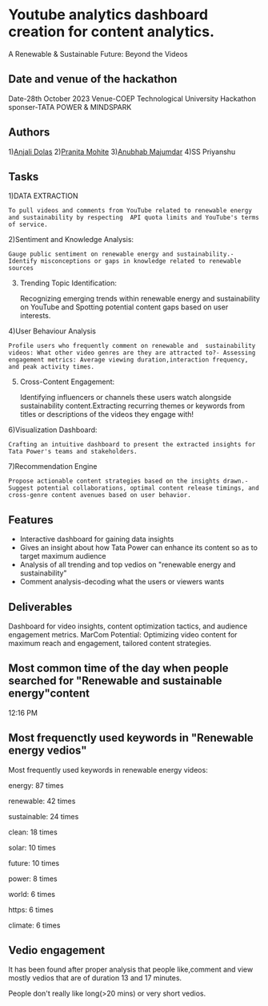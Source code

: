 
# Youtube analytics dashboard creation for content analytics.

A Renewable & Sustainable Future: Beyond the Videos 




## Date and venue of the hackathon

Date-28th October 2023
Venue-COEP Technological University
Hackathon sponser-TATA POWER & MINDSPARK

## Authors

1)[Anjali Dolas](https://github.com/AnjaliDolas)
2)[Pranita Mohite](https://github.com/Pranita-Mohite)
3)[Anubhab Majumdar](https://github.com/anubhabmaj)
4)SS Priyanshu




## Tasks

1)DATA EXTRACTION
   
    To pull videos and comments from YouTube related to renewable energy and sustainability by respecting  API quota limits and YouTube's terms of service.

2)Sentiment and Knowledge Analysis:

    Gauge public sentiment on renewable energy and sustainability.- Identify misconceptions or gaps in knowledge related to renewable sources

3) Trending Topic Identification:

    Recognizing emerging trends within renewable energy and sustainability on YouTube and Spotting potential content gaps based on user interests.

4)User Behaviour Analysis

    Profile users who frequently comment on renewable and  sustainability videos: What other video genres are they are attracted to?- Assessing engagement metrics: Average viewing duration,interaction frequency, and peak activity times.

5) Cross-Content Engagement:

    Identifying influencers or channels these users watch alongside  sustainability content.Extracting recurring themes or keywords from titles or descriptions of the videos they engage with!

6)Visualization Dashboard:

    Crafting an intuitive dashboard to present the extracted insights for Tata Power's teams and stakeholders.

7)Recommendation Engine
 
    Propose actionable content strategies based on the insights drawn.- Suggest potential collaborations, optimal content release timings, and cross-genre content avenues based on user behavior.
## Features

- Interactive dashboard for gaining data insights
- Gives an insight about how Tata Power can enhance its content so as to target maximum audience
- Analysis of all trending and top vedios on "renewable energy and sustainability"
- Comment analysis-decoding what the users or viewers wants



## Deliverables

 Dashboard for video insights, content optimization tactics, and
 audience engagement metrics. MarCom Potential: Optimizing
 video content for maximum reach and engagement, tailored
 content strategies.
## Most common time of the day when people searched for "Renewable and sustainable energy"content

12:16 PM

## Most frequenctly used keywords in "Renewable energy vedios"

Most frequently used keywords in renewable energy videos:

energy: 87 times

renewable: 42 times

sustainable: 24 times

clean: 18 times

solar: 10 times

future: 10 times

power: 8 times

world: 6 times

https: 6 times

climate: 6 times

## Vedio engagement

It has been found after proper analysis that people like,comment and view mostly vedios that are of duration 13 and 17 minutes.

People don't really like long(>20 mins) or very short vedios.

